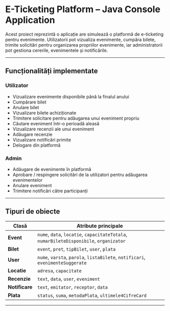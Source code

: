 # E-Ticketing Platform – Java Console Application

Acest proiect reprezintă o aplicație are simulează o platformă de e-ticketing pentru evenimente. Utilizatorii pot vizualiza evenimente, cumpăra bilete, trimite solicitări pentru organizarea propriilor evenimente, iar administratorii pot gestiona cererile, evenimentele și notificările.

---

## Funcționalități implementate

### Utilizator
- Vizualizare evenimente disponibile până la finalul anului
- Cumpărare bilet
- Anulare bilet
- Vizualizare bilete achiziționate
- Trimitere solicitare pentru adăugarea unui eveniment propriu
- Căutare eveniment într-o perioadă aleasă
- Vizualizare recenzii ale unui eveniment
- Adăugare recenzie
- Vizualizare notificări primite
- Delogare din platformă

### Admin
- Adăugare de evenimente în platformă
- Aprobare / respingere solicitări de la utilizatori pentru adăugarea evenimentelor
- Anulare eveniment
- Trimitere notificări către participanți

---

## Tipuri de obiecte

| Clasă        | Atribute principale |
|--------------|---------------------|
| **Event**     | `nume`, `data`, `locatie`, `capacitateTotala`, `numarBileteDisponibile`, `organizator` |
| **Bilet**     | `event`, `pret`, `tipBilet`, `user`, `plata` |
| **User**      | `nume`, `varsta`, `parola`, `listaBilete`, `notificari`, `evenimenteSuggerate` |
| **Locatie**   | `adresa`, `capacitate` |
| **Recenzie**  | `text`, `data`, `user`, `eveniment` |
| **Notificare**| `text`, `emitator`, `receptor`, `data` |
| **Plata**     | `status`, `suma`, `metodaPlata`, `ultimele4CifreCard` |

---